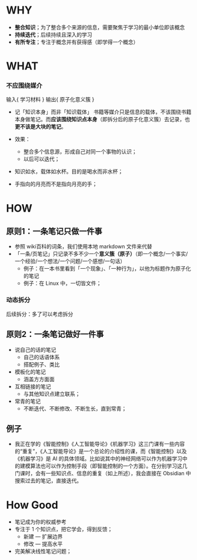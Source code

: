 # WHY
- **整合知识**；为了整合多个来源的信息，需要聚焦于学习的最小单位即该概念
- **持续迭代**；后续持续且深入的学习
- **有所专注**；专注于概念并有获得感（即学得一个概念）
# WHAT
### 不应围绕媒介
输入{ 学习材料 } 输出{ 原子化意义簇 }
- 记「知识本身」而非「知识载体」
  书籍等媒介只是信息的载体，不该围绕书籍本身做笔记。而**应该围绕知识点本身**（即拆分后的原子化意义簇）去记录，也**更不该是大块的笔记**。
- 效果：
	- 整合多个信息源，形成自己对同一个事物的认识；
	- 以后可以迭代；

- 知识如水，载体如水杯。目的是喝水而非水杯；
- 手指向的月亮而不是指向月亮的手；
# HOW
## 原则1：一条笔记只做一件事 
- 参照 wiki百科的词条，我们使用本地 markdown 文件来代替
- 「一条/页笔记」只记录不多不少一个**意义簇（原子）**（即一个概念/一个事实/一个经验/一个想法/一个问题/一个感想/一句话）
	- 例子：在一本书里看到「一个现象」、「一种行为」，以他为标题作为原子化的笔记 
	- 例子：在 Linux 中，一切皆文件；
### 动态拆分
后续拆分：多了可以考虑拆分
## 原则2：一条笔记做好一件事
- 说自己的话的笔记
	- 自己的话语体系
	- 搭配例子、类比
- 模板化的笔记
	- 涵盖方方面面
- 互相链接的笔记
	- 与其他知识点建立联系；
- 常青的笔记
	- 不断迭代、不断修改、不断生长，直到常青；
## 例子
- 我正在学的《智能控制》《人工智能导论》《机器学习》这三门课有一些内容的“重复”，《人工智能导论》是一个总论的介绍性的课，而《智能控制》以及《机器学习》是 AI 的具体领域。比如说其中的神经网络可以作为机器学习中的建模算法也可以作为控制手段（即智能控制的一个方面）。在分别学习这几门课时，会有一些知识点、信息的重复（如上所述），我会直接在 Obsidian 中搜索过去的笔记，直接迭代。

# How Good 
- 笔记成为你的权威参考
- 专注于 1 个知识点，把它学会，得到反馈；
	- 新建 — 扩展边界
	- 修改 — 提高水平
- 完美解决线性笔记问题；